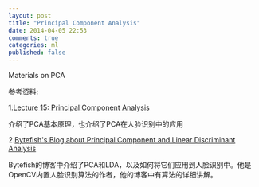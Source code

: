 ```yaml
---
layout: post
title: "Principal Component Analysis"
date: 2014-04-05 22:53
comments: true
categories: ml
published: false
---
```


Materials on PCA







参考资料:

1.[Lecture 15: Principal Component Analysis](http://www.doc.ic.ac.uk/~dfg/ProbabilisticInference/IDAPILecture15.pdf)    
介绍了PCA基本原理，也介绍了PCA在人脸识别中的应用     
2.[Bytefish's Blog about Principal Component and Linear Discriminant Analysis](http://bytefish.de/blog/pca_lda_with_gnu_octave/)      
Bytefish的博客中介绍了PCA和LDA，以及如何将它们应用到人脸识别中。他是OpenCV内置人脸识别算法的作者，他的博客中有算法的详细讲解。



